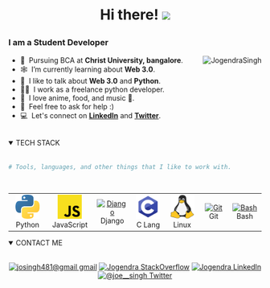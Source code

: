 <!--   ![profile view count](https://komarev.com/ghpvc/?username=Joe-Sin7h&style=flat-square) -->

<!-- markdownlint-disable-next-line -->
<h1 width=100% ><p align=center>Hi there! <img src="https://raw.githubusercontent.com/MartinHeinz/MartinHeinz/master/wave.gif" width="30px"></p>
</h1>

<h3 align="left">I am a Student Developer</h3>

 <a href="#Joe-Sin7h-title">
  <img src="https://github-readme-stats.vercel.app/api?username=joesinghh&show_icons=true&theme=react&count_private=true&include_all_commits=true&hide_border=true" alt="JogendraSingh" align="right" />
</a>

- 🏫 &nbsp;Pursuing BCA at **Christ University, bangalore**.
- 🕸️ &nbsp;I’m currently learning about **Web 3.0**.
- 💬 &nbsp;I like to talk about **Web 3.0** and **Python**.
- 👨‍💼 &nbsp;I work as a freelance python developer.
- 🍓 &nbsp;I love anime, food, and music 🎵.
- 🔮 &nbsp;Feel free to ask for help :)
- 💻 &nbsp;Let's connect on **[LinkedIn]** and **[Twitter]**.

<br>

<details open>
 
<summary style="cursor: pointer;">TECH STACK</summary>
<br>

 ```Python
 # Tools, languages, and other things that I like to work with.
 ```
<div align=left>
<br> 

<table align="center">
  <tr>
    <td align="center" width="96">
      <a href="#joesinghh">
        <img src="./img/Python.png" width="48" height="48" alt="Python" />
      </a>
      <br>Python
    </td>
   <td align="center" width="96">
      <a href="#joesinghh">
        <img src="./img/Javascript.svg" width="48" height="48" alt="JavaScript" />
      </a>
      <br>JavaScript
    </td>
    <td align="center" width="96">
      <a href="#joesinghh">
        <img src="https://cdn.worldvectorlogo.com/logos/django.svg" width="48" height="48" alt="Django" />
      </a>
      <br>Django
    </td>
   <td align="center" width="96"> 
      <a href="#joesinghh" >
        <img src="./img/C.png" width="48" height="48" alt="C" />
      </a>
      <br>C Lang
    </td>
   <td align="center" width="96">
      <a href="#joesinghh" >
        <img src="./img/Linux.svg" width="48" height="48" alt="Linux" />
      </a>
      <br>Linux
    <td align="center" width="96">
      <a href="#joesinghh" >
        <img src="https://upload.wikimedia.org/wikipedia/commons/thumb/3/3f/Git_icon.svg/1200px-Git_icon.svg.png" width="48" height="48" alt="Git" />
      </a>
      <br>Git
    </td>
   <td align="center" width="96">
      <a href="#joesinghh">
        <img src="https://bashlogo.com/img/symbol/png/full_colored_dark.png" width="48" height="48" alt="Bash" />
      </a>
      <br>Bash
    </td>

  </tr>

<!--   <tr>

   
  </tr> -->

</table>

</div>
</details>

<details open>
<summary style="cursor: pointer;">CONTACT ME</summary>
<div align=center>
<br>

[![josingh481@gmail gmail](https://img.shields.io/badge/Gmail-E4405F?style=style=flat-square&logo=gmail&logoColor=red&color=white)](mailto:josingh481@gmail.com)
[![Jogendra StackOverflow](https://img.shields.io/badge/-StackOverflow-D14836?style=style=flat-square&logo=stackoverflow&logoColor=ff5833&color=ff9e38)](https://stackoverflow.com/users/14537080/jogendra?tab=profile)
[![Jogendra LinkedIn](https://img.shields.io/badge/-LinkedIn-D14836?style=style=flat-square&logo=linkedin&logoColor=white&color=blue)](https://www.linkedin.com/in/jogendra-singh-bangalore/)
[![@joe__singh Twitter](https://img.shields.io/badge/-Twitter-informational?style=style=flat-square&logo=twitter&logoColor=white&colorB=00acee)](https://twitter.com/iamjogendra/)
<!-- [![jogendrasing481 fiverr](https://img.shields.io/badge/-Fiverr-informational?style=style=flat-square&logo=fiverr&logoColor=white&colorB=1dbf73)](https://fiverr.com/jogendrasing481) -->
<!-- [![code.with.joe instagram](https://img.shields.io/badge/-INSTAGRAM-informational?style=style=flat-square&logo=instagram&logoColor=white&color=grey)](https://instagram.com/codezeal/) -->
 <!-- [![Code With Joe youtube](https://img.shields.io/badge/-YOUTUBE-informational?style=style=flat-square&logo=youtube&logoColor=white&color=red)](https://www.youtube.com/channel/UCMBs4E6MY4qjEVJBywr7l5Q) -->
</div>
</details>

<!-- <details open>
<summary style="cursor: pointer;">GITHUB STATS</summary>
<br>
<div align=center>
 
[![Jogendra's github activity graph](https://activity-graph.herokuapp.com/graph?username=Joe-Sin7h&hide_border=true)](https://github.com/Joe-Sin7h)
 
 
</div>
</details> -->


[linkedin]: https://www.linkedin.com/in/jogendra-singh-bangalore "LinkedIn"
[twitter]: https://twitter.com/iamjogendra "Twitter"

<!-- GIFs -->
<!--  <img src="https://uploads.scratch.mit.edu/users/avatars/59579291.png" align="right"> -->
<!--  <img src="https://64.media.tumblr.com/43c1972d9db3d346cfb28ec27abed385/tumblr_os8i9xDnKF1ru8sjvo1_250.gif" align='right' height="250px" width="150px">  -->
<!--
Ichigo 
<img src="https://c.tenor.com/MV927m9Xw1UAAAAi/ichigo-kurusaki-hollow.gif" >
 Itachi
<img src="https://uploads.scratch.mit.edu/users/avatars/59579291.png" align="bottom">
<img src="https://uploads.scratch.mit.edu/users/avatars/59579291.png" align="right" height="250px" width="200px">
Sasuke
<img src="https://c.tenor.com/Yu4CqdVSg7gAAAAj/sasuke-sword.gif" align='right'>
wave
<img src="https://raw.githubusercontent.com/MartinHeinz/MartinHeinz/master/wave.gif" width="30px">
-->
